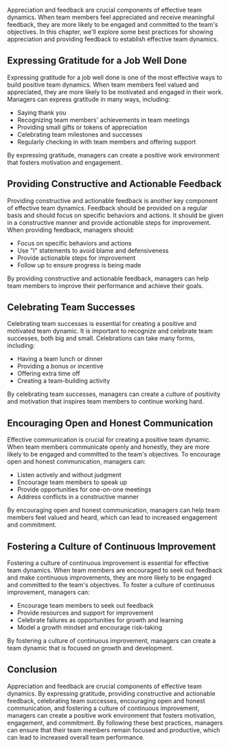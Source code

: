 

Appreciation and feedback are crucial components of effective team dynamics. When team members feel appreciated and receive meaningful feedback, they are more likely to be engaged and committed to the team's objectives. In this chapter, we'll explore some best practices for showing appreciation and providing feedback to establish effective team dynamics.

## Expressing Gratitude for a Job Well Done

Expressing gratitude for a job well done is one of the most effective ways to build positive team dynamics. When team members feel valued and appreciated, they are more likely to be motivated and engaged in their work. Managers can express gratitude in many ways, including:

- Saying thank you
- Recognizing team members' achievements in team meetings
- Providing small gifts or tokens of appreciation
- Celebrating team milestones and successes
- Regularly checking in with team members and offering support

By expressing gratitude, managers can create a positive work environment that fosters motivation and engagement.

## Providing Constructive and Actionable Feedback

Providing constructive and actionable feedback is another key component of effective team dynamics. Feedback should be provided on a regular basis and should focus on specific behaviors and actions. It should be given in a constructive manner and provide actionable steps for improvement. When providing feedback, managers should:

- Focus on specific behaviors and actions
- Use "I" statements to avoid blame and defensiveness
- Provide actionable steps for improvement
- Follow up to ensure progress is being made

By providing constructive and actionable feedback, managers can help team members to improve their performance and achieve their goals.

## Celebrating Team Successes

Celebrating team successes is essential for creating a positive and motivated team dynamic. It is important to recognize and celebrate team successes, both big and small. Celebrations can take many forms, including:

- Having a team lunch or dinner
- Providing a bonus or incentive
- Offering extra time off
- Creating a team-building activity

By celebrating team successes, managers can create a culture of positivity and motivation that inspires team members to continue working hard.

## Encouraging Open and Honest Communication

Effective communication is crucial for creating a positive team dynamic. When team members communicate openly and honestly, they are more likely to be engaged and committed to the team's objectives. To encourage open and honest communication, managers can:

- Listen actively and without judgment
- Encourage team members to speak up
- Provide opportunities for one-on-one meetings
- Address conflicts in a constructive manner

By encouraging open and honest communication, managers can help team members feel valued and heard, which can lead to increased engagement and commitment.

## Fostering a Culture of Continuous Improvement

Fostering a culture of continuous improvement is essential for effective team dynamics. When team members are encouraged to seek out feedback and make continuous improvements, they are more likely to be engaged and committed to the team's objectives. To foster a culture of continuous improvement, managers can:

- Encourage team members to seek out feedback
- Provide resources and support for improvement
- Celebrate failures as opportunities for growth and learning
- Model a growth mindset and encourage risk-taking

By fostering a culture of continuous improvement, managers can create a team dynamic that is focused on growth and development.

## Conclusion

Appreciation and feedback are crucial components of effective team dynamics. By expressing gratitude, providing constructive and actionable feedback, celebrating team successes, encouraging open and honest communication, and fostering a culture of continuous improvement, managers can create a positive work environment that fosters motivation, engagement, and commitment. By following these best practices, managers can ensure that their team members remain focused and productive, which can lead to increased overall team performance.
